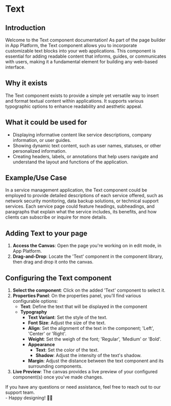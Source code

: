 # Text

## Introduction

Welcome to the Text component documentation! As part of the page builder in App Platform, the Text component allows you to incorporate customizable text blocks into your web applications. This component is essential for adding readable content that informs, guides, or communicates with users, making it a fundamental element for building any web-based interface.

## **Why it exists**

The Text component exists to provide a simple yet versatile way to insert and format textual content within applications. It supports various typographic options to enhance readability and aesthetic appeal.

## What it could be used for

* Displaying informative content like service descriptions, company information, or user guides.
* Showing dynamic text content, such as user names, statuses, or other personalized information.
* Creating headers, labels, or annotations that help users navigate and understand the layout and functions of the application.

## **Example/Use Case**

In a service management application, the Text component could be employed to provide detailed descriptions of each service offered, such as network security monitoring, data backup solutions, or technical support services. Each service page could feature headings, subheadings, and paragraphs that explain what the service includes, its benefits, and how clients can subscribe or inquire for more details.&#x20;

## Adding Text to your page

1. **Access the Canvas**: Open the page you're working on in edit mode, in App Platform.
2. **Drag-and-Drop**: Locate the 'Text' component in the component library, then drag and drop it onto the canvas.

## Configuring the Text component

1. **Select the component**: Click on the added 'Text' component to select it.
2. **Properties Panel**: On the properties panel, you'll find various configurable options:
   * **Text**: Define the text that will be displayed in the component
   * **Typography**
     * **Text Variant**: Set the style of the text.
     * **Font Size**: Adjust the size of the text.
     * **Align**: Set the alignment of the text in the component; 'Left', 'Center' or 'Right'.
     * **Weight**: Set the weigh of the font; 'Regular', 'Medium' or 'Bold'.
     * **Appearance**
       * **Text**: Set the color of the text.
       * **Shadow**: Adjust the intensity of the text's shadow.
     * **Margin**: Adjust the distance between the text component and its surrounding components.
3. **Live Preview**: The canvas provides a live preview of your configured component(s) once you've made changes.



If you have any questions or need assistance, feel free to reach out to our support team.\
&#x20;\- Happy designing! 🎨🚀
